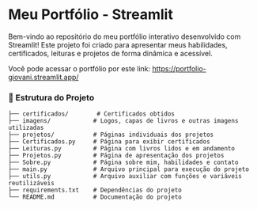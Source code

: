 # Meu Portfólio - Streamlit

Bem-vindo ao repositório do meu portfólio interativo desenvolvido com Streamlit! Este projeto foi criado para apresentar meus habilidades, certificados, leituras e projetos de forma dinâmica e acessível.

Você pode acessar o portfólio por este link: https://portfolio-giovani.streamlit.app/

### 📂 Estrutura do Projeto
```
├── certificados/        # Certificados obtidos
├── imagens/            # Logos, capas de livros e outras imagens utilizadas
├── projetos/           # Páginas individuais dos projetos
├── Certificados.py     # Página para exibir certificados
├── Leituras.py         # Página com livros lidos e em andamento
├── Projetos.py         # Página de apresentação dos projetos
├── Sobre.py            # Página sobre mim, habilidades e contato
├── main.py             # Arquivo principal para execução do projeto
├── utils.py            # Arquivo auxiliar com funções e variáveis reutilizáveis
├── requirements.txt    # Dependências do projeto
└── README.md           # Documentação do projeto
```
